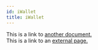 ```yaml
---
id: iWallet
title: iWallet
---
```


This is a link to [another document.](doc3.md)  
This is a link to an [external page.](http://www.example.com)

